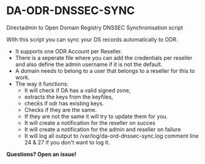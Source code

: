 # DA-ODR-DNSSEC-SYNC
Directadmin to Open Domain Registry DNSSEC Synchronisation script

With this script you can sync your DS records automatically to ODR.

- It supports one ODR Account per Reseller.
- There is a seperate file where you can add the credentials per reseller and also define the admin username if it is not the default.
- A domain needs to belong to a user that belongs to a reseller for this to work.
- The way it functions:
  - It will check if DA has a valid signed zone,
  - extracts the keys from the keyfiles,
  - checks if odr has existing keys.
  - Checks if they are the same.
  - If they are not the same it will try to update them for you.
  - It will create a notification for the reseller on succes
  - It will create a notification for the admin and reseller on failure
  - It will log all output to /var/log/da-ord-dnssec-sync.log comment line 24 & 27 if you don't want to log it. 

**Questions? Open an issue!**
